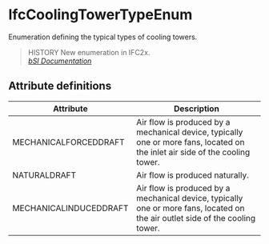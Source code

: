 IfcCoolingTowerTypeEnum
=======================
Enumeration defining the typical types of cooling towers.  
  
> HISTORY  New enumeration in IFC2x.  
[ _bSI
Documentation_](https://standards.buildingsmart.org/IFC/DEV/IFC4_2/FINAL/HTML/schema/ifchvacdomain/lexical/ifccoolingtowertypeenum.htm)


Attribute definitions
---------------------
| Attribute              | Description                                                                                                                   |
|------------------------|-------------------------------------------------------------------------------------------------------------------------------|
| MECHANICALFORCEDDRAFT  | Air flow is produced by a mechanical device, typically one or more fans, located on the inlet air side of the cooling tower.  |
| NATURALDRAFT           | Air flow is produced naturally.                                                                                               |
| MECHANICALINDUCEDDRAFT | Air flow is produced by a mechanical device, typically one or more fans, located on the air outlet side of the cooling tower. |

